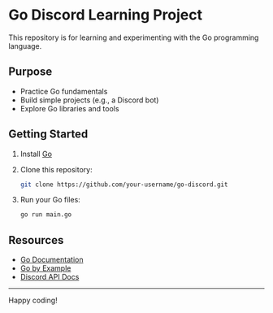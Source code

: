 # Go Discord Learning Project

This repository is for learning and experimenting with the Go programming language.

## Purpose

- Practice Go fundamentals
- Build simple projects (e.g., a Discord bot)
- Explore Go libraries and tools

## Getting Started

1. Install [Go](https://golang.org/dl/)
2. Clone this repository:

    ```bash
    git clone https://github.com/your-username/go-discord.git
    ```

3. Run your Go files:

    ```bash
    go run main.go
    ```

## Resources

- [Go Documentation](https://golang.org/doc/)
- [Go by Example](https://gobyexample.com/)
- [Discord API Docs](https://discord.com/developers/docs/intro)

---

Happy coding!
